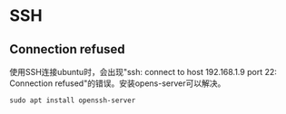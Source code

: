 # SSH

## Connection refused

使用SSH连接ubuntu时，会出现"ssh: connect to host 192.168.1.9 port 22: Connection refused"的错误。安装opens-server可以解决。

```
sudo apt install openssh-server
```

